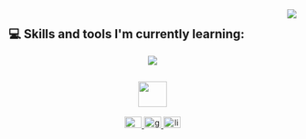 <img align="right" src="https://visitor-badge.laobi.icu/badge?page_id=matheusgasparx.matheusgasparx" />
<h2>💻 Skills and tools I'm currently learning:</h2>

<p align="center">
  <a href="https://github.com/matheusgasparx">
    <img src="https://skillicons.dev/icons?i=javascript,typescript,vue,nuxt,react,nextjs,nodejs,tailwind,figma,vitest,cypress,redis,aws,firebase,git" />
  </a>
</p>

  ## 

<div align="center">
  <img src="https://user-images.githubusercontent.com/74038190/212284087-bbe7e430-757e-4901-90bf-4cd2ce3e1852.gif" width="50" height="45" />
</div>

<br/>
  
<div align="center" margin="3">
    <a href="https://instagram.com/matheusgasparx" target="_blank">
      <img src="https://skillicons.dev/icons?i=instagram" width="30" height="20" />
    </a>
    <a href="mailto:contatomatheusgaspar@gmail.com" target="_blank">
      <img src="https://skillicons.dev/icons?i=gmail" width="30" height="20" alt="gmailLogo" />
    </a>
    <a href="https://www.linkedin.com/in/mgaspardev/" target="_blank">
      <img src="https://skillicons.dev/icons?i=linkedin" width="30" height="20" alt="linkedinLogo" />
    </a>
</div>
